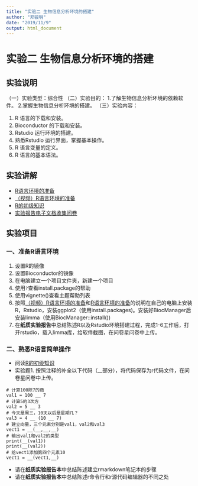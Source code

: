 ```yaml
---
title: "实验二 生物信息分析环境的搭建"
author: "郑骏明"
date: "2019/11/9"
output: html_document
---
```


# 实验二 生物信息分析环境的搭建

## 实验说明

（一）实验类型：综合性
（二）实验目的：
1.了解生物信息分析环境的依赖软件。
2.掌握生物信息分析环境的搭建。
（三）实验内容：
1. R 语言的下载和安装。
2. Bioconductor 的下载和安装。
3. Rstudio 运行环境的搭建。
4. 熟悉Rstudio 运行界面，掌握基本操作。
5. R 语言变量的定义。
6. R 语言的基本语法。

## 实验讲解

- [R语言环境的准备](../00_environment_preparation.pdf)
- [（视频）R语言环境的准备](https://www.bilibili.com/video/av71494308)
- [R的初级知识](../01_introduction.pdf)
- [实验报告电子文档收集问卷](https://www.wjx.cn/jq/50445059.aspx)

## 实验项目

### 一、准备R语言环境

1. 设置R的镜像
2. 设置Bioconductor的镜像
3. 在电脑建立一个项目文件夹，新建一个项目
4. 使用`?`查看install.package的帮助
5. 使用vignette()查看主题帮助列表
6. 按照[（视频）R语言环境的准备](https://www.bilibili.com/video/av71494308)和[R语言环境的准备](../00_environment_preparation.pdf)的说明在自己的电脑上安装R，Rstudio，安装ggplot2（使用install.packages)。安装好BiocManager后安装limma（使用BiocManager::install())
7. 在**纸质实验报告**中总结陈述R以及Rstudio环境搭建过程，完成1-6工作后，打开rstudio，载入limma库，给软件截图，在问卷星问卷中上传。

### 二、熟悉R语言简单操作

- 阅读[R的初级知识](../01_introduction.pdf)
- 实验题1. 按照注释的补全以下代码（__部分），将代码保存为r代码文件，在问卷星问卷中上传。

```{r}
# 计算100除7的商
val1 = 100 __ 7
# 计算5的3次方
val2 = 5 __ 3
# 今天是周三，10天以后是星期几？
val3 = 4 __ (10 __ 7)
# 建立向量，三个元素分别是val1，val2和val3
vect1 = __(__,__,__)
# 输出val1和val2的类型
print(__(val1))
print(__(val2))
# 给vect1添加第四个元素10
vect1 = __(vect1,__)
```

- 请在**纸质实验报告本**中总结陈述建立rmarkdown笔记本的步骤
- 请在**纸质实验报告本**中总结陈述r命令行和r源代码编辑器的不同之处
